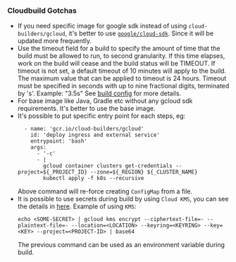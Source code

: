 ### Cloudbuild Gotchas

- If you need specific image for google sdk instead of using `cloud-builders/gcloud`,
  it's better to use [`google/cloud-sdk`](https://hub.docker.com/r/google/cloud-sdk/).
  Since it will be updated more frequently. 
- Use the timeout field for a build to specify the amount of time that the build must be allowed to run,
  to second granularity. If this time elapses, work on the build will cease and the build status will be TIMEOUT.
  If timeout is not set, a default timeout of 10 minutes will apply to the build.
  The maximum value that can be applied to timeout is 24 hours.
  Timeout must be specified in seconds with up to nine fractional digits,
  terminated by 's'. Example: "3.5s"
  See [build config](https://cloud.google.com/cloud-build/docs/build-config) for more details.
- For base image like Java, Gradle etc without any gcloud sdk requirements. It's better
  to use the base image.
- It's possible to put specific entry point for each steps, eg:
  ```aidl
    - name: 'gcr.io/cloud-builders/gcloud'
      id: 'deploy ingress and external service'
      entrypoint: 'bash'
      args:
        - '-c'
        - |
          gcloud container clusters get-credentials --project=${_PROJECT_ID} --zone=${_REGION} ${_CLUSTER_NAME}
          kubectl apply -f k8s --recursive
  ```
  Above command will re-force creating `ConfigMap` from a file.
- It is possible to use secrets during build by using `Cloud KMS`, you 
  can see the details in [here](https://cloud.google.com/cloud-build/docs/securing-builds/use-encrypted-secrets-credentials#example_build_request_using_an_encrypted_variable).
  Example of using `KMS`:
  ```aidl
  echo <SOME-SECRET> | gcloud kms encrypt --ciphertext-file=- --plaintext-file=- --location=<LOCATION> --keyring=<KEYRING> --key=<KEY> --project=<PROJECT-ID> | base64
  ```
  The previous command can be used as an environment variable during build.